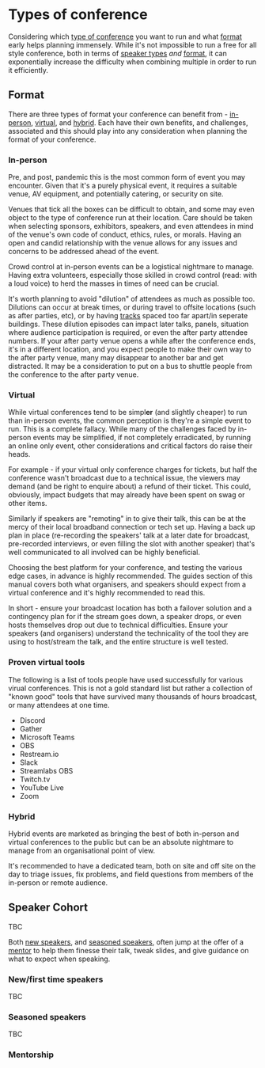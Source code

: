 # Types of conference

Considering which [type of conference](#speaker-cohort) you want to run and what [format](#format) early helps planning immensely. While it's not impossible to run a free for all style conference, both in terms of [speaker types](#speaker-cohort) *and* [format](#format), it can exponentially increase the difficulty when combining multiple in order to run it efficiently.

## Format

There are three types of format your conference can benefit from - [in-person](#in-person), [virtual](#virtual), and [hybrid](#hybrid). Each have their own benefits, and challenges, associated and this should play into any consideration when planning the format of your conference.

### In-person

Pre, and post, pandemic this is the most common form of event you may encounter. Given that it's a purely physical event, it requires a suitable venue, AV equipment, and potentially catering, or security on site.

Venues that tick all the boxes can be difficult to obtain, and some may even object to the type of conference run at their location. Care should be taken when selecting sponsors, exhibitors, speakers, and even attendees in mind of the venue's own code of conduct, ethics, rules, or morals. Having an open and candid relationship with the venue allows for any issues and concerns to be addressed ahead of the event.

Crowd control at in-person events can be a logistical nightmare to manage. Having extra volunteers, especially those skilled in crowd control (read: with a loud voice) to herd the masses in times of need can be crucial.

It's worth planning to avoid "dilution" of attendees as much as possible too. Dilutions can occur at break times, or during travel to offsite locations (such as after parties, etc), or by having [tracks](/guides/track.md) spaced too far apart/in seperate buildings. These dilution episodes can impact later talks, panels, situation where audience participation is required, or even the after party attendee numbers. If your after party venue opens a while after the conference ends, it's in a different location, and you expect people to make their own way to the after party venue, many may disappear to another bar and get distracted. It may be a consideration to put on a bus to shuttle people from the conference to the after party venue.

### Virtual

While virtual conferences tend to be simpl**er** (and slightly cheaper) to run than in-person events, the common perception is they're a simple event to run. This is a complete fallacy. While many of the challenges faced by in-person events may be simplified, if not completely erradicated, by running an online only event, other considerations and critical factors do raise their heads.

For example - if your virtual only conference charges for tickets, but half the conference wasn't broadcast due to a technical issue, the viewers may demand (and be right to enquire about) a refund of their ticket. This could, obviously, impact budgets that may already have been spent on swag or other items.

Similarly if speakers are "remoting" in to give their talk, this can be at the mercy of their local broadband connection or tech set up. Having a back up plan in place (re-recording the speakers' talk at a later date for broadcast, pre-recorded interviews, or even filling the slot with another speaker) that's well communicated to all involved can be highly beneficial.

Choosing the best platform for your conference, and testing the various edge cases, in advance is highly recommended. The guides section of this manual covers both what organisers, and speakers should expect from a virtual conference and it's highly recommended to read this.

In short - ensure your broadcast location has both a failover solution and a contingency plan for if the stream goes down, a speaker drops, or even hosts themselves drop out due to technical difficulties. Ensure your speakers (and organisers) understand the technicality of the tool they are using to host/stream the talk, and the entire structure is well tested.

### Proven virtual tools

The following is a list of tools people have used successfully for various virual conferences. This is not a gold standard list but rather a collection of "known good" tools that have survived many thousands of hours broadcast, or many attendees at one time.

- Discord
- Gather
- Microsoft Teams
- OBS
- Restream.io
- Slack
- Streamlabs OBS
- Twitch.tv
- YouTube Live
- Zoom

### Hybrid

Hybrid events are marketed as bringing the best of both in-person and virtual conferences to the public but can be an absolute nightmare to manage from an organisational point of view. 

It's recommended to have a dedicated team, both on site and off site on the day to triage issues, fix problems, and field questions from members of the in-person or remote audience.

## Speaker Cohort

TBC

Both [new speakers](#newfirst-time-speakers), and [seasoned speakers](#seasoned-speakers), often jump at the offer of a [mentor](#mentorship) to help them finesse their talk, tweak slides, and give guidance on what to expect when speaking.

### New/first time speakers

TBC

### Seasoned speakers

TBC

### Mentorship